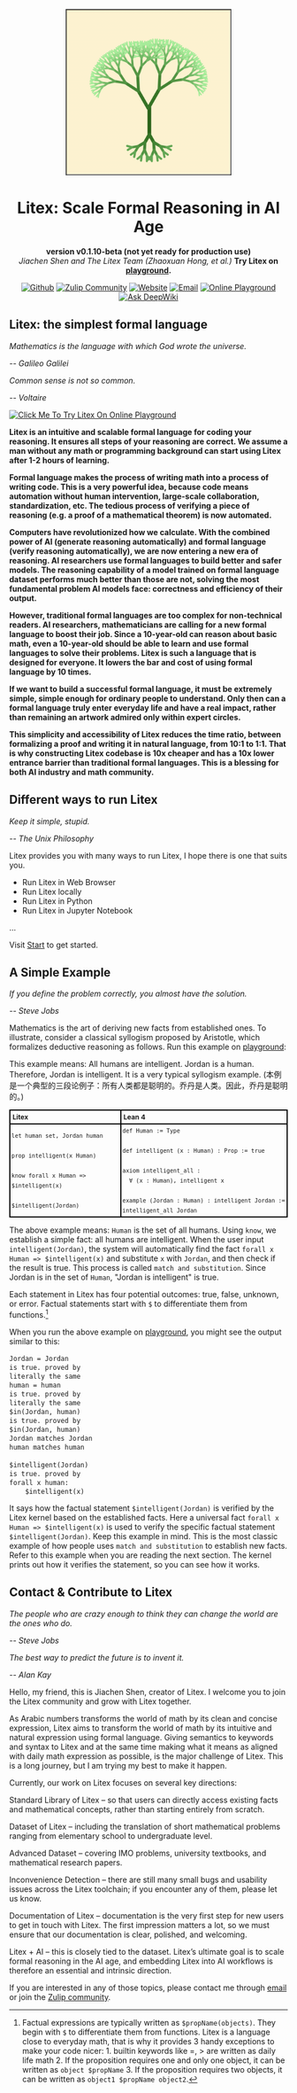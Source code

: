 <div align="center">
<img src="./logo.png" alt="The Litex Logo" width="300">
</div>

<div align="center">

# Litex: Scale Formal Reasoning in AI Age

**version v0.1.10-beta (not yet ready for production use)**  
*Jiachen Shen and The Litex Team (Zhaoxuan Hong, et al.)*
**Try Litex on [playground](https://litexlang.org/playground).**

[![Github](https://img.shields.io/badge/Github-grey?logo=github)](https://github.com/litexlang/golitex)
[![Zulip Community](https://img.shields.io/badge/Zulip%20Community-purple?logo=zulip)](https://litex.zulipchat.com/join/c4e7foogy6paz2sghjnbujov/)
[![Website](https://img.shields.io/badge/Website-blue?logo=website)](https://litexlang.org)
[![Email](https://img.shields.io/badge/Email-red?logo=email)](mailto:litexlang@outlook.com)
[![Online Playground](https://img.shields.io/badge/Online%20Playground-darkgreen?logo=playground)](https://litexlang.org/playground)
[![Ask DeepWiki](https://deepwiki.com/badge.svg)](https://deepwiki.com/litexlang/golitex)

</div>

## Litex: the simplest formal language

_Mathematics is the language with which God wrote the universe._

_-- Galileo Galilei_

_Common sense is not so common._

_-- Voltaire_

[![Click Me To Try Litex On Online Playground](https://img.shields.io/badge/Click_Here_To_Try_Litex_On_Online_Playground-%E2%86%92_Explore-FF6B6B?style=for-the-badge)](https://litexlang.org/playground)

**Litex is an intuitive and scalable formal language for coding your reasoning. It ensures all steps of your reasoning are correct. We assume a man without any math or programming background can start using Litex after 1-2 hours of learning.**

**Formal language makes the process of writing math into a process of writing code. This is a very powerful idea, because code means automation without human intervention, large-scale collaboration, standardization, etc. The tedious process of verifying a piece of reasoning (e.g. a proof of a mathematical theorem) is now automated.**

**Computers have revolutionized how we calculate. With the combined power of AI (generate reasoning automatically) and formal language (verify reasoning automatically), we are now entering a new era of reasoning. AI researchers use formal languages to build better and safer models. The reasoning capability of a model trained on formal language dataset performs much better than those are not, solving the most fundamental problem AI models face: correctness and efficiency of their output.**

**However, traditional formal languages are too complex for non-technical readers. AI researchers, mathematicians are calling for a new formal language to boost their job. Since a 10-year-old can reason about basic math, even a 10-year-old should be able to learn and use formal languages to solve their problems. Litex is such a language that is designed for everyone. It lowers the bar and cost of using formal language by 10 times.**

**If we want to build a successful formal language, it must be extremely simple, simple enough for ordinary people to understand. Only then can a formal language truly enter everyday life and have a real impact, rather than remaining an artwork admired only within expert circles.**

**This simplicity and accessibility of Litex reduces the time ratio, between formalizing a proof and writing it in natural language, from 10:1 to 1:1. That is why constructing Litex codebase is 10x cheaper and has a 10x lower entrance barrier than traditional formal languages. This is a blessing for both AI industry and math community.**

## Different ways to run Litex

_Keep it simple, stupid._

_-- The Unix Philosophy_

Litex provides you with many ways to run Litex, I hope there is one that suits you.

- Run Litex in Web Browser
- Run Litex locally
- Run Litex in Python
- Run Litex in Jupyter Notebook

...

Visit [Start](https://litexlang.org/doc/Start) to get started.

## A Simple Example

_If you define the problem correctly, you almost have the solution._

_-- Steve Jobs_

Mathematics is the art of deriving new facts from established ones. To illustrate, consider a classical syllogism proposed by Aristotle, which formalizes deductive reasoning as follows. Run this example on [playground](https://litexlang.org/playground):

This example means: All humans are intelligent. Jordan is a human. Therefore, Jordan is intelligent. It is a very typical syllogism example. (本例是一个典型的三段论例子：所有人类都是聪明的。乔丹是人类。因此，乔丹是聪明的。)

<table style="border-collapse: collapse; width: 100%; font-size: 12px">
  <tr>
    <th style="border: 2px solid black; padding: 4px; text-align: left; width: 40%;">Litex</th>
    <th style="border: 2px solid black; padding: 4px; text-align: left; width: 60%;">Lean 4</th>
  </tr>
  <tr>
    <td style="border: 2px solid black; padding: 2px; line-height: 1.5">
      <code>let human set, Jordan human</code> <br><br>
      <code>prop intelligent(x Human)</code> <br><br>
      <code>know forall x Human => $intelligent(x)</code> <br><br>
      <code>$intelligent(Jordan)</code>
    </td>
    <td style="border: 2px solid black; padding: 2px; line-height: 1.5">
      <code>def Human := Type</code> <br><br>
      <code>def intelligent (x : Human) : Prop := true</code> <br><br>
      <code>axiom intelligent_all :</code><br>
      <code>&nbsp;&nbsp;∀ (x : Human), intelligent x</code> <br><br>
      <code>example (Jordan : Human) : intelligent Jordan := intelligent_all Jordan</code>
    </td>
  </tr>
</table>

The above example means: `Human` is the set of all humans. Using `know`, we establish a simple fact: all humans are intelligent. When the user input `intelligent(Jordan)`, the system will automatically find the fact `forall x Human => $intelligent(x)` and substitute `x` with `Jordan`, and then check if the result is true. This process is called `match and substitution`. Since Jordan is in the set of `Human`, "Jordan is intelligent" is true.

Each statement in Litex has four potential outcomes: true, false, unknown, or error. Factual statements start with `$` to differentiate them from functions.[^1]

When you run the above example on [playground](https://litexlang.org/playground), you might see the output similar to this:

```
Jordan = Jordan
is true. proved by
literally the same
human = human
is true. proved by
literally the same
$in(Jordan, human)
is true. proved by
$in(Jordan, human)
Jordan matches Jordan
human matches human

$intelligent(Jordan)
is true. proved by
forall x human:
    $intelligent(x)
```

It says how the factual statement `$intelligent(Jordan)` is verified by the Litex kernel based on the established facts. Here a universal fact `forall x Human => $intelligent(x)` is used to verify the specific factual statement `$intelligent(Jordan)`. Keep this example in mind. This is the most classic example of how people uses `match and substitution` to establish new facts. Refer to this example when you are reading the next section. The kernel prints out how it verifies the statement, so you can see how it works.

[^1]: Factual expressions are typically written as `$propName(objects)`. They begin with `$` to differentiate them from functions. Litex is a language close to everyday math, that is why it provides 3 handy exceptions to make your code nicer: 1. builtin keywords like =, > are written as daily life math 2. If the proposition requires one and only one object, it can be written as `object $propName` 3. If the proposition requires two objects, it can be written as `object1 $propName object2`.

## Contact & Contribute to Litex

_The people who are crazy enough to think they can change the world are the ones who do._

_-- Steve Jobs_

_The best way to predict the future is to invent it._

_-- Alan Kay_

Hello, my friend, this is Jiachen Shen, creator of Litex. I welcome you to join the Litex community and grow with Litex together.

As Arabic numbers transforms the world of math by its clean and concise expression, Litex aims to transform the world of math by its intuitive and natural expression using formal language. Giving semantics to keywords and syntax to Litex and at the same time making what it means as aligned with daily math expression as possible, is the major challenge of Litex. This is a long journey, but I am trying my best to make it happen.

Currently, our work on Litex focuses on several key directions:

Standard Library of Litex – so that users can directly access existing facts and mathematical concepts, rather than starting entirely from scratch.

Dataset of Litex – including the translation of short mathematical problems ranging from elementary school to undergraduate level.

Advanced Dataset – covering IMO problems, university textbooks, and mathematical research papers.

Inconvenience Detection – there are still many small bugs and usability issues across the Litex toolchain; if you encounter any of them, please let us know.

Documentation of Litex – documentation is the very first step for new users to get in touch with Litex. The first impression matters a lot, so we must ensure that our documentation is clear, polished, and welcoming.

Litex + AI – this is closely tied to the dataset. Litex’s ultimate goal is to scale formal reasoning in the AI age, and embedding Litex into AI workflows is therefore an essential and intrinsic direction.

If you are interested in any of those topics, please contact me through [email](mailto:litexlang@outlook.com) or join the [Zulip community](https://litex.zulipchat.com/join/c4e7foogy6paz2sghjnbujov/).